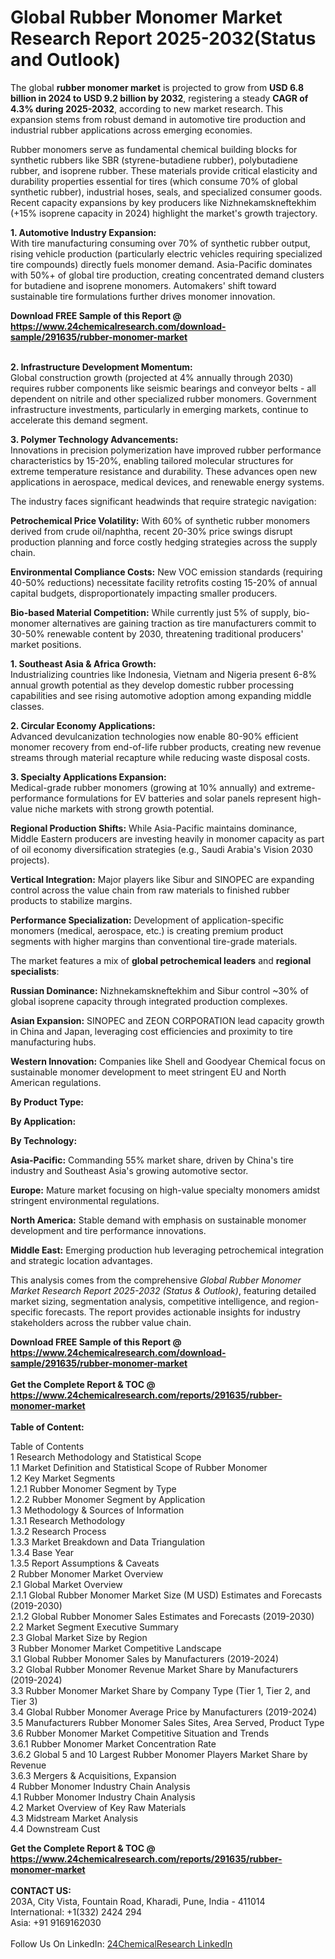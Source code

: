 <h1>Global Rubber Monomer Market Research Report 2025-2032(Status and Outlook)</h1><p>The global <strong>rubber monomer market</strong> is projected to grow from <strong>USD 6.8 billion in 2024 to USD 9.2 billion by 2032</strong>, registering a steady <strong>CAGR of 4.3% during 2025-2032</strong>, according to new market research. This expansion stems from robust demand in automotive tire production and industrial rubber applications across emerging economies.</p><p>Rubber monomers serve as fundamental chemical building blocks for synthetic rubbers like SBR (styrene-butadiene rubber), polybutadiene rubber, and isoprene rubber. These materials provide critical elasticity and durability properties essential for tires (which consume 70% of global synthetic rubber), industrial hoses, seals, and specialized consumer goods. Recent capacity expansions by key producers like Nizhnekamskneftekhim (+15% isoprene capacity in 2024) highlight the market's growth trajectory.</p><p><strong>1. Automotive Industry Expansion:</strong><br>
With tire manufacturing consuming over 70% of synthetic rubber output, rising vehicle production (particularly electric vehicles requiring specialized tire compounds) directly fuels monomer demand. Asia-Pacific dominates with 50%+ of global tire production, creating concentrated demand clusters for butadiene and isoprene monomers. Automakers' shift toward sustainable tire formulations further drives monomer innovation.</p><div><b>Download FREE Sample of this Report @ 
            <a href="https://www.24chemicalresearch.com/download-sample/291635/rubber-monomer-market">
            https://www.24chemicalresearch.com/download-sample/291635/rubber-monomer-market</a></b></div><br><p><strong>2. Infrastructure Development Momentum:</strong><br>
Global construction growth (projected at 4% annually through 2030) requires rubber components like seismic bearings and conveyor belts - all dependent on nitrile and other specialized rubber monomers. Government infrastructure investments, particularly in emerging markets, continue to accelerate this demand segment.</p><p><strong>3. Polymer Technology Advancements:</strong><br>
Innovations in precision polymerization have improved rubber performance characteristics by 15-20%, enabling tailored molecular structures for extreme temperature resistance and durability. These advances open new applications in aerospace, medical devices, and renewable energy systems.</p><p>The industry faces significant headwinds that require strategic navigation:</p><p><strong>Petrochemical Price Volatility:</strong> With 60% of synthetic rubber monomers derived from crude oil/naphtha, recent 20-30% price swings disrupt production planning and force costly hedging strategies across the supply chain.</p><p><strong>Environmental Compliance Costs:</strong> New VOC emission standards (requiring 40-50% reductions) necessitate facility retrofits costing 15-20% of annual capital budgets, disproportionately impacting smaller producers.</p><p><strong>Bio-based Material Competition:</strong> While currently just 5% of supply, bio-monomer alternatives are gaining traction as tire manufacturers commit to 30-50% renewable content by 2030, threatening traditional producers' market positions.</p><p><strong>1. Southeast Asia &amp; Africa Growth:</strong><br>
Industrializing countries like Indonesia, Vietnam and Nigeria present 6-8% annual growth potential as they develop domestic rubber processing capabilities and see rising automotive adoption among expanding middle classes.</p><p><strong>2. Circular Economy Applications:</strong><br>
Advanced devulcanization technologies now enable 80-90% efficient monomer recovery from end-of-life rubber products, creating new revenue streams through material recapture while reducing waste disposal costs.</p><p><strong>3. Specialty Applications Expansion:</strong><br>
Medical-grade rubber monomers (growing at 10% annually) and extreme-performance formulations for EV batteries and solar panels represent high-value niche markets with strong growth potential.</p><p><strong>Regional Production Shifts:</strong> While Asia-Pacific maintains dominance, Middle Eastern producers are investing heavily in monomer capacity as part of oil economy diversification strategies (e.g., Saudi Arabia's Vision 2030 projects).</p><p><strong>Vertical Integration:</strong> Major players like Sibur and SINOPEC are expanding control across the value chain from raw materials to finished rubber products to stabilize margins.</p><p><strong>Performance Specialization:</strong> Development of application-specific monomers (medical, aerospace, etc.) is creating premium product segments with higher margins than conventional tire-grade materials.</p><p>The market features a mix of <strong>global petrochemical leaders</strong> and <strong>regional specialists</strong>:</p><p><strong>Russian Dominance:</strong> Nizhnekamskneftekhim and Sibur control ~30% of global isoprene capacity through integrated production complexes.</p><p><strong>Asian Expansion:</strong> SINOPEC and ZEON CORPORATION lead capacity growth in China and Japan, leveraging cost efficiencies and proximity to tire manufacturing hubs.</p><p><strong>Western Innovation:</strong> Companies like Shell and Goodyear Chemical focus on sustainable monomer development to meet stringent EU and North American regulations.</p><p><strong>By Product Type:</strong></p><p><strong>By Application:</strong></p><p><strong>By Technology:</strong></p><p><strong>Asia-Pacific:</strong> Commanding 55% market share, driven by China's tire industry and Southeast Asia's growing automotive sector.</p><p><strong>Europe:</strong> Mature market focusing on high-value specialty monomers amidst stringent environmental regulations.</p><p><strong>North America:</strong> Stable demand with emphasis on sustainable monomer development and tire performance innovations.</p><p><strong>Middle East:</strong> Emerging production hub leveraging petrochemical integration and strategic location advantages.</p><p>This analysis comes from the comprehensive <em>Global Rubber Monomer Market Research Report 2025-2032 (Status &amp; Outlook)</em>, featuring detailed market sizing, segmentation analysis, competitive intelligence, and region-specific forecasts. The report provides actionable insights for industry stakeholders across the rubber value chain.</p><div><b>Download FREE Sample of this Report @ 
            <a href="https://www.24chemicalresearch.com/download-sample/291635/rubber-monomer-market">
            https://www.24chemicalresearch.com/download-sample/291635/rubber-monomer-market</a></b></div><br><div><b>Get the Complete Report & TOC @ 
            <a href="https://www.24chemicalresearch.com/reports/291635/rubber-monomer-market">
            https://www.24chemicalresearch.com/reports/291635/rubber-monomer-market</a></b></div><br>
            <b>Table of Content:</b><p>Table of Contents<br />
1 Research Methodology and Statistical Scope<br />
1.1 Market Definition and Statistical Scope of Rubber Monomer<br />
1.2 Key Market Segments<br />
1.2.1 Rubber Monomer Segment by Type<br />
1.2.2 Rubber Monomer Segment by Application<br />
1.3 Methodology & Sources of Information<br />
1.3.1 Research Methodology<br />
1.3.2 Research Process<br />
1.3.3 Market Breakdown and Data Triangulation<br />
1.3.4 Base Year<br />
1.3.5 Report Assumptions & Caveats<br />
2 Rubber Monomer Market Overview<br />
2.1 Global Market Overview<br />
2.1.1 Global Rubber Monomer Market Size (M USD) Estimates and Forecasts (2019-2030)<br />
2.1.2 Global Rubber Monomer Sales Estimates and Forecasts (2019-2030)<br />
2.2 Market Segment Executive Summary<br />
2.3 Global Market Size by Region<br />
3 Rubber Monomer Market Competitive Landscape<br />
3.1 Global Rubber Monomer Sales by Manufacturers (2019-2024)<br />
3.2 Global Rubber Monomer Revenue Market Share by Manufacturers (2019-2024)<br />
3.3 Rubber Monomer Market Share by Company Type (Tier 1, Tier 2, and Tier 3)<br />
3.4 Global Rubber Monomer Average Price by Manufacturers (2019-2024)<br />
3.5 Manufacturers Rubber Monomer Sales Sites, Area Served, Product Type<br />
3.6 Rubber Monomer Market Competitive Situation and Trends<br />
3.6.1 Rubber Monomer Market Concentration Rate<br />
3.6.2 Global 5 and 10 Largest Rubber Monomer Players Market Share by Revenue<br />
3.6.3 Mergers & Acquisitions, Expansion<br />
4 Rubber Monomer Industry Chain Analysis<br />
4.1 Rubber Monomer Industry Chain Analysis<br />
4.2 Market Overview of Key Raw Materials<br />
4.3 Midstream Market Analysis<br />
4.4 Downstream Cust</p><div><b>Get the Complete Report & TOC @ 
            <a href="https://www.24chemicalresearch.com/reports/291635/rubber-monomer-market">
            https://www.24chemicalresearch.com/reports/291635/rubber-monomer-market</a></b></div><br><b>CONTACT US:</b><br>
            203A, City Vista, Fountain Road, Kharadi, Pune, India - 411014<br>
            International: +1(332) 2424 294<br>
            Asia: +91 9169162030 <br><br>
            Follow Us On LinkedIn: <a href="https://www.linkedin.com/company/24chemicalresearch/">24ChemicalResearch LinkedIn</a>